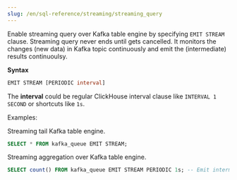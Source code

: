 ```yaml
---
slug: /en/sql-reference/streaming/streaming_query
---
```


Enable streaming query over Kafka table engine by specifying `EMIT STREAM` clause.
Streaming query never ends until gets cancelled. It monitors the changes (new data) in 
Kafka topic continuously and emit the (intermediate) results continuoulsy. 

**Syntax**

```sql
EMIT STREAM [PERIODIC interval] 
```

The **interval** could be regular ClickHouse interval clause like `INTERVAL 1 SECOND` or shortcuts like `1s`.

Examples:

Streaming tail Kafka table engine.

```sql
SELECT * FROM kafka_queue EMIT STREAM;
```

Streaming aggregation over Kafka table engine.

```sql
SELECT count() FROM kafka_queue EMIT STREAM PERIODIC 1s; -- Emit intermediate aggregation results every 1 second
```
